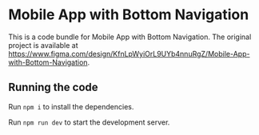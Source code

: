 
  # Mobile App with Bottom Navigation

  This is a code bundle for Mobile App with Bottom Navigation. The original project is available at https://www.figma.com/design/KfnLpWyiOrL9UYb4nnuRgZ/Mobile-App-with-Bottom-Navigation.

  ## Running the code

  Run `npm i` to install the dependencies.

  Run `npm run dev` to start the development server.
  